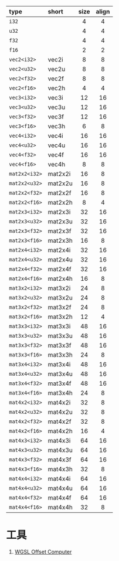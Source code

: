 | type          | short   | size | align |
| :------------ | :------ | :--: | :---: |
| `i32`         |         |  4   |   4   |
| `u32`         |         |  4   |   4   |
| `f32`         |         |  4   |   4   |
| `f16`         |         |  2   |   2   |
| `vec2<i32>`   | vec2i   |  8   |   8   |
| `vec2<u32>`   | vec2u   |  8   |   8   |
| `vec2<f32>`   | vec2f   |  8   |   8   |
| `vec2<f16>`   | vec2h   |  4   |   4   |
| `vec3<i32>`   | vec3i   |  12  |  16   |
| `vec3<u32>`   | vec3u   |  12  |  16   |
| `vec3<f32>`   | vec3f   |  12  |  16   |
| `vec3<f16>`   | vec3h   |  6   |   8   |
| `vec4<i32>`   | vec4i   |  16  |  16   |
| `vec4<u32>`   | vec4u   |  16  |  16   |
| `vec4<f32>`   | vec4f   |  16  |  16   |
| `vec4<f16>`   | vec4h   |  8   |   8   |
| `mat2x2<i32>` | mat2x2i |  16  |   8   |
| `mat2x2<u32>` | mat2x2u |  16  |   8   |
| `mat2x2<f32>` | mat2x2f |  16  |   8   |
| `mat2x2<f16>` | mat2x2h |  8   |   4   |
| `mat2x3<i32>` | mat2x3i |  32  |  16   |
| `mat2x3<u32>` | mat2x3u |  32  |  16   |
| `mat2x3<f32>` | mat2x3f |  32  |  16   |
| `mat2x3<f16>` | mat2x3h |  16  |   8   |
| `mat2x4<i32>` | mat2x4i |  32  |  16   |
| `mat2x4<u32>` | mat2x4u |  32  |  16   |
| `mat2x4<f32>` | mat2x4f |  32  |  16   |
| `mat2x4<f16>` | mat2x4h |  16  |   8   |
| `mat3x2<i32>` | mat3x2i |  24  |   8   |
| `mat3x2<u32>` | mat3x2u |  24  |   8   |
| `mat3x2<f32>` | mat3x2f |  24  |   8   |
| `mat3x2<f16>` | mat3x2h |  12  |   4   |
| `mat3x3<i32>` | mat3x3i |  48  |  16   |
| `mat3x3<u32>` | mat3x3u |  48  |  16   |
| `mat3x3<f32>` | mat3x3f |  48  |  16   |
| `mat3x3<f16>` | mat3x3h |  24  |   8   |
| `mat3x4<i32>` | mat3x4i |  48  |  16   |
| `mat3x4<u32>` | mat3x4u |  48  |  16   |
| `mat3x4<f32>` | mat3x4f |  48  |  16   |
| `mat3x4<f16>` | mat3x4h |  24  |   8   |
| `mat4x2<i32>` | mat4x2i |  32  |   8   |
| `mat4x2<u32>` | mat4x2u |  32  |   8   |
| `mat4x2<f32>` | mat4x2f |  32  |   8   |
| `mat4x2<f16>` | mat4x2h |  16  |   4   |
| `mat4x3<i32>` | mat4x3i |  64  |  16   |
| `mat4x3<u32>` | mat4x3u |  64  |  16   |
| `mat4x3<f32>` | mat4x3f |  64  |  16   |
| `mat4x3<f16>` | mat4x3h |  32  |   8   |
| `mat4x4<i32>` | mat4x4i |  64  |  16   |
| `mat4x4<u32>` | mat4x4u |  64  |  16   |
| `mat4x4<f32>` | mat4x4f |  64  |  16   |
| `mat4x4<f16>` | mat4x4h |  32  |   8   |

# 工具

1. [WGSL Offset Computer](https://webgpufundamentals.org/webgpu/lessons/resources/wgsl-offset-computer.html)
